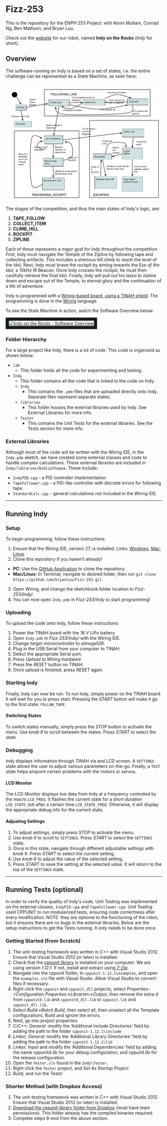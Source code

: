 Fizz-253
========

This is the repository for the ENPH 253 Project: with Kevin Multani, Conrad Ng, Ben Mattison, and Bryan Luu.

Check out the [website](https://indyontherocks.wixsite.com/enph253) for our robot, named **Indy on the Rocks** (*Indy* for short).

## Overview
The software running on Indy is based on a set of states, i.e. the entire challenge can be represented as a State Machine, as seen here:

![alt text](Overall%20Software%20State%20Diagram.png "Indy's State Diagram")

The stages of the competition, and thus the main states of Indy's logic, are:

1. **TAPE_FOLLOW**
2. **COLLECT_ITEM**
3. **CLIMB_HILL**
4. **ROCKPIT**
5. **ZIPLINE**

Each of these represents a major goal for Indy throughout the competition. First, Indy must navigate the Temple of the Zipline by following tape and collecting artifacts. This includes a strenous hill climb to reach the level of the Idol. Next, Indy must brave the rockpit by aiming towards the *Eye of the Idol*, a 10kHz IR Beacon. Once Indy crosses the rockpit, he must then carefully retrieve the final Idol. Finally, Indy will pull out his lasso to zipline down and escape out of the Temple, to eternal glory and the continuation of a life of adventure.

Indy is programmed with a [Wiring-based board, using a TINAH shield](http://projectlab.engphys.ubc.ca/enph253/tinah/#what-is-tinah). The programming is done in the [Wiring](http://wiring.org.co/) language.

To see the State Machine in action, watch the Software Overview below:

<a href="http://www.youtube.com/watch?feature=player_embedded&v=utKZy96eivk
" target="_blank"><img src="http://img.youtube.com/vi/utKZy96eivk/0.jpg"
alt="Indy on the Rocks - Software Overview" width="240" height="180" border="10" /></a>

### Folder Hierarchy
For a large project like Indy, there is a lot of code. This code is organized as shown below:
- `lab`
  * This folder holds all the code for experimenting and testing.
- `Indy`
  * This folder contains all the code that is linked to the code on Indy.
  * `Indy`
    * This contains the `.pde` files that are uploaded directly onto Indy. Separate files represent separate states.
  * `libraries`
    * This folder houses the external libraries used by Indy. See External Libraries for more info.
  * `Tester`
    *   This contains the Unit Tests for the external libraries. See the Tests section for more info.

### External Libraries
Although most of the code will be written with the Wiring IDE, in the `Indy.pde` sketch, we have created some external classes and code to handle complex calculations. These external libraries are included in `Indy/libraries/Bibliotheque`. These include:
- `IndyPID.cpp` - a PID controller implementation
- `TapeFollower.cpp` - a PID-like controller with discrete errors for following tape.
- `StandardCalc.cpp` - general calculations not included in the Wiring IDE.

- - -
## Running Indy
### Setup
To begin programming, follow these instructions:
 1. Ensure that the Wiring IDE, version 27, is installed. Links: [Windows](http://wiring.org.co/download/wiring-0027.zip), [Mac](http://wiring.org.co/download/wiring-0027.dmg), [Linux](http://wiring.org.co/download/wiring-0027.tgz).
 2. Clone this repository if you haven't already!
  * **PC:** Use the [GitHub Application](https://windows.github.com/) to clone the repository.
  * **Mac/Linux:** In Terminal, navigate to desired folder, then run `git clone https://github.com/bryanluu/Fizz-253.git`.
 3. Open Wiring, and change the sketchbook folder location to *Fizz-253/Indy/*.
 4. You can now open `Indy.pde` in *Fizz-253/Indy* to start programming!

### Uploading
To upload the code onto Indy, follow these instructions:
 1. Power the TINAH board with the 16 V LiPo battery
 2. Open `Indy.pde` in *Fizz-253/Indy/* with the Wiring IDE.
 3. Change *target microcontroller* to *atmega128*.
 4. Plug in the USB Serial from your computer to TINAH.
 5. Select the appropriate Serial port.
 6. Press *Upload to Wiring hardware*
 7. Press the *RESET* button on TINAH.
 8. Once upload is finished, press *RESET* again.

### Starting Indy
Finally, Indy can now be run. To run Indy, simply power on the TINAH board. It will wait for you to press start. Pressing the *START* button will make it go to the first state: `FOLLOW_TAPE`.

#### Switching States
To switch states manually, simply press the *STOP* button to activate the menu. Use *knob 6* to scroll between the states. Press *START* to select the state.

### Debugging
Indy displays information through *TINAH* via and LCD screen. A `SETTINGS` state allows the user to adjust various parameters on-the-go. Finally, a `TEST` state helps pinpoint certain problems with the motors or servos.

#### LCD Monitor
The LCD Monitor displays live data from Indy at a frequency controlled by the macro `LCD_FREQ`. It flashes the current state for a short duration `LCD_STATE_DUR` after a certain time `LCD_STATE_FREQ`. Otherwise, it will display the appropriate debug info for the current state.

#### Adjusting Settings
1. To adjust settings, simply press *STOP* to activate the menu.
2. Use *knob 6* to scroll to `SETTINGS`. Press *START* to select the `SETTINGS` state.
3. Once in this state, navigate through different adjustable settings with *knob 6*. Press *START* to select the current setting.
4. Use *knob 6* to adjust the value of the selected setting.
5. Press *START* to save the setting at the selected value. It will return to the top of the `SETTINGS` state.

- - -
## Running Tests (optional)
In order to verify the quality of Indy's code, Unit Testing was implemented on the external classes, `IndyPID.cpp` and `TapeFollower.cpp`. Unit Testing used CPPUNIT to run modularized tests, ensuring code correctness after every modification. NOTE: they are optional to the functioning of the robot, but it ensures there are no bugs in the external libraries. Below are the setup instructions to get the Tests running. It only needs to be done once.

### Getting Started (from Scratch)
1. The unit-testing framework was written in C++ with Visual Studio 2012. Ensure that Visual Studio 2012 (or later) is installed.
2. Check that the [cppunit library](http://sourceforge.net/projects/cppunit/files/cppunit/1.12.1/) is installed on your computer. We are using version *1.12.1*. If not, install and extract using [*7-Zip*]().
3. Navigate into the cppunit folder, to `cppunit-1.12.1\examples`, and open the `examples.sln` file with Visual Studio. Allow Visual Studio to convert files if necessary.
4. Right click the `cppunit` and `cppunit_dll` projects, select *Properties->Configuration Properties->Librarian->Output*, then remove the extra *d* from `cppunitd.lib` and `cppunitd_dll.lib` to `cppunit.lib` and `cppunit_dll.lib`.
5. Select *Build->Batch Build*, then select all, then unselect all the Template configurations. Build and ignore the errors.
6. Next, go into project properties:
  1. *C/C++; General*: modify the ‘Additional Include Directories’ field by adding the path to the folder `cppunit-1.12.1\include`
  2. *Linker; General*: modify the ‘Additional Library Directories’ field by adding the path to the folder `cppunit-1.12.1\lib`
  3. *Linker; Input* and modify the ‘Additional Dependencies’ field by adding the name cppunitd.lib for your debug configuration, and cppunit.lib for the release configuration.
7. Open the `Tester.sln` found in the `Indy\Tester`.
8. Right click the `Tester` project, and *Set As Startup Project*.
9. Build, and run the Tests!

### Shorter Method (with Dropbox Access)
1. The unit-testing framework was written in C++ with Visual Studio 2012. Ensure that Visual Studio 2012 (or later) is installed.
2. [Download the cppunit library folder from Dropbox](https://www.dropbox.com/sh/sh66g9szxt1dg9a/AAB4zyQSjM2bCYX7pi2xoBpYa) (must have team permissions). This folder already has the compiled binaries required.
3. Complete steps 6-end from the above section.
